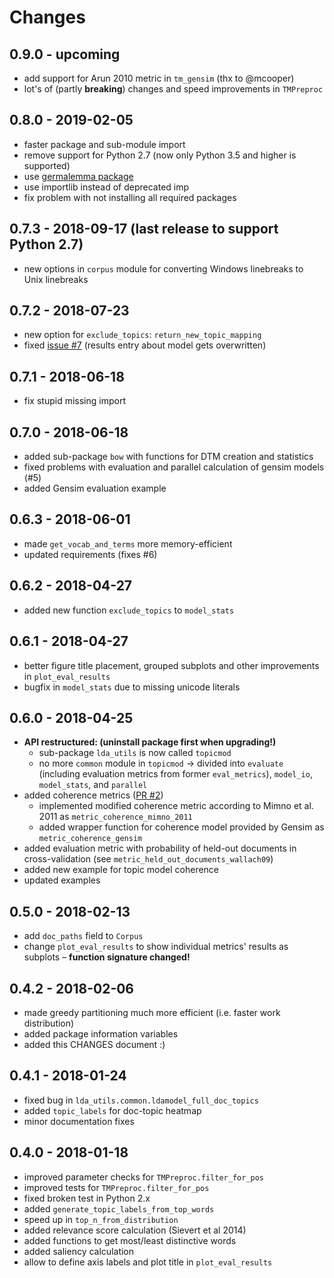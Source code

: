 # Changes

## 0.9.0 - upcoming

* add support for Arun 2010 metric in `tm_gensim` (thx to @mcooper)
* lot's of (partly **breaking**) changes and speed improvements in `TMPreproc`


## 0.8.0 - 2019-02-05

* faster package and sub-module import
* remove support for Python 2.7 (now only Python 3.5 and higher is supported)
* use [germalemma package](https://pypi.org/project/germalemma/)
* use importlib instead of deprecated imp
* fix problem with not installing all required packages 


## 0.7.3 - 2018-09-17 (last release to support Python 2.7)

* new options in `corpus` module for converting Windows linebreaks to Unix linebreaks  

## 0.7.2 - 2018-07-23

* new option for `exclude_topics`: `return_new_topic_mapping`
* fixed [issue #7](https://github.com/WZBSocialScienceCenter/tmtoolkit/issues/7) (results entry about model gets overwritten)

## 0.7.1 - 2018-06-18

* fix stupid missing import

## 0.7.0 - 2018-06-18

* added sub-package `bow` with functions for DTM creation and statistics
* fixed problems with evaluation and parallel calculation of gensim models (#5)
* added Gensim evaluation example

## 0.6.3 - 2018-06-01

* made `get_vocab_and_terms` more memory-efficient
* updated requirements (fixes #6)

## 0.6.2 - 2018-04-27

* added new function `exclude_topics` to `model_stats`

## 0.6.1 - 2018-04-27

* better figure title placement, grouped subplots and other improvements in `plot_eval_results`
* bugfix in `model_stats` due to missing unicode literals

## 0.6.0 - 2018-04-25

* **API restructured: (uninstall package first when upgrading!)**
  * sub-package `lda_utils` is now called `topicmod`
  * no more `common` module in `topicmod` -> divided into `evaluate` (including evaluation metrics from former `eval_metrics`), `model_io`, `model_stats`, and `parallel`
* added coherence metrics ([PR #2](https://github.com/WZBSocialScienceCenter/tmtoolkit/pull/2))
  * implemented modified coherence metric according to Mimno et al. 2011 as `metric_coherence_mimno_2011`
  * added wrapper function for coherence model provided by Gensim as `metric_coherence_gensim`
* added evaluation metric with probability of held-out documents in cross-validation (see `metric_held_out_documents_wallach09`)
* added new example for topic model coherence
* updated examples

## 0.5.0 - 2018-02-13

* add `doc_paths` field to `Corpus`
* change `plot_eval_results` to show individual metrics' results as subplots – **function signature changed!**

## 0.4.2 - 2018-02-06

* made greedy partitioning much more efficient (i.e. faster work distribution)
* added package information variables
* added this CHANGES document :)

## 0.4.1 - 2018-01-24

* fixed bug in `lda_utils.common.ldamodel_full_doc_topics`
* added `topic_labels` for doc-topic heatmap
* minor documentation fixes

## 0.4.0 - 2018-01-18

* improved parameter checks for `TMPreproc.filter_for_pos`
* improved tests for `TMPreproc.filter_for_pos`
* fixed broken test in Python 2.x
* added `generate_topic_labels_from_top_words`
* speed up in `top_n_from_distribution`
* added relevance score calculation (Sievert et al 2014)
* added functions to get most/least distinctive words
* added saliency calculation
* allow to define axis labels and plot title in `plot_eval_results`
